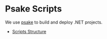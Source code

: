 # Psake Scripts

We use [psake](https://github.com/psake/psake) to build and deploy .NET projects.

- [Scripts Structure](ScriptsStructure.md)


